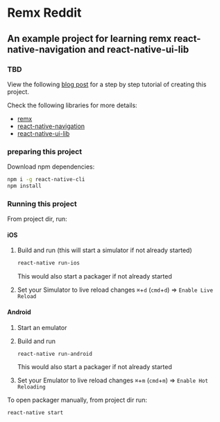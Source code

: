 # Remx Reddit

## An example project for learning remx react-native-navigation and react-native-ui-lib

### TBD

View the following [blog post](TBD) for a step by step tutorial of creating this project.

Check the following libraries for more details:
* [remx](https://github.com/wix/remx)
* [react-native-navigation](https://github.com/wix/react-native-navigation/wiki)
* [react-native-ui-lib](https://github.com/wix/react-native-ui-lib)


### preparing this project

Download npm dependencies:

```sh
npm i -g react-native-cli
npm install
```

### Running this project

From project dir, run:

#### iOS
1. Build and run (this will start a simulator if not already started)

	```sh
	react-native run-ios
	```
	This would also start a packager if not already started

2. Set your Simulator to live reload changes `⌘`+`d`  (`cmd`+`d`) => `Enable Live Reload`



#### Android
1. Start an emulator
2. Build and run

	```sh
	react-native run-android
	```
	This would also start a packager if not already started


3. Set your Emulator to live reload changes `⌘`+`m`  (`cmd`+`m`) => `Enable Hot Reloading`

To open packager manually, from project dir run:

```sh
react-native start
```

